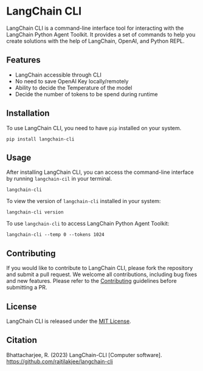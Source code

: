 # LangChain CLI

LangChain CLI is a command-line interface tool for interacting with the LangChain Python Agent Toolkit. It provides a set of commands to help you create solutions with the help of LangChain, OpenAI, and Python REPL.

## Features

- LangChain accessible through CLI
- No need to save OpenAI Key locally/remotely
- Ability to decide the Temperature of the model
- Decide the number of tokens to be spend during runtime

## Installation

To use LangChain CLI, you need to have `pip` installed on your system.

`pip install langchain-cli`

## Usage

After installing LangChain CLI, you can access the command-line interface by running `langchain-cil` in your terminal.

`langchain-cli`

To view the version of `langchain-cli` installed in your system:

`langchain-cli version`

To use `langchain-cli` to access LangChain Python Agent Toolkit:

`langchain-cli --temp 0 --tokens 1024`

## Contributing

If you would like to contribute to LangChain CLI, please fork the repository and submit a pull request. We welcome all contributions, including bug fixes and new features. Please refer to the [Contributing](CONTRIBUTING.md) guidelines before submitting a PR.

## License

LangChain CLI is released under the [MIT License](LICENSE).

## Citation

Bhattacharjee, R. (2023) LangChain-CLI [Computer software]. https://github.com/rajtilakjee/langchain-cli
